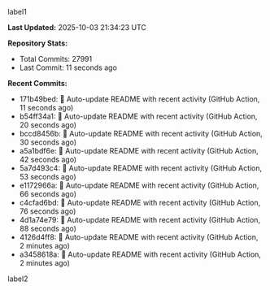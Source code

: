 
label1 
<!-- ACTIVITY_START -->
**Last Updated:** 2025-10-03 21:34:23 UTC

**Repository Stats:**
- Total Commits: 27991
- Last Commit: 11 seconds ago

**Recent Commits:**
- 171b49bed: 🤖 Auto-update README with recent activity (GitHub Action, 11 seconds ago)
- b54ff34a1: 🤖 Auto-update README with recent activity (GitHub Action, 20 seconds ago)
- bccd8456b: 🤖 Auto-update README with recent activity (GitHub Action, 30 seconds ago)
- a5a1bdf6e: 🤖 Auto-update README with recent activity (GitHub Action, 42 seconds ago)
- 5a7d493c4: 🤖 Auto-update README with recent activity (GitHub Action, 53 seconds ago)
- e1172966a: 🤖 Auto-update README with recent activity (GitHub Action, 66 seconds ago)
- c4cfad6bd: 🤖 Auto-update README with recent activity (GitHub Action, 76 seconds ago)
- 4d1a74e79: 🤖 Auto-update README with recent activity (GitHub Action, 88 seconds ago)
- 4126d4ff8: 🤖 Auto-update README with recent activity (GitHub Action, 2 minutes ago)
- a3458618a: 🤖 Auto-update README with recent activity (GitHub Action, 2 minutes ago)
<!-- ACTIVITY_END -->

label2
